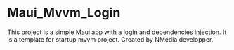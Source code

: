 # Maui_Mvvm_Login
This project is a simple Maui app with a login and dependencies injection.
It is a template for startup mvvm project.
Created by NMedia developper.
